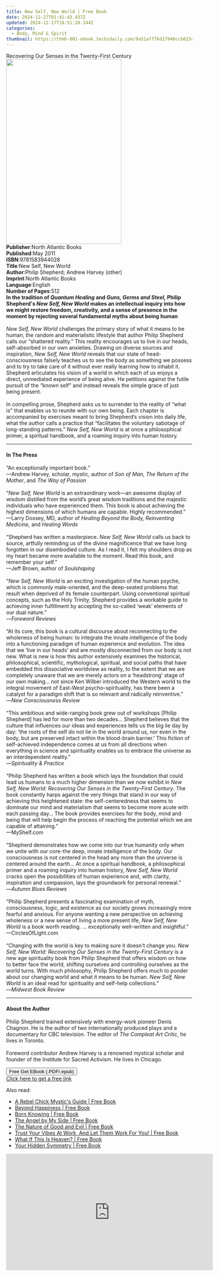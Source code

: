 ```yaml
---
title: New Self, New World | Free Book
date: 2024-12-27T01:41:43.437Z
updated: 2024-12-27T18:51:20.144Z
categories:
  - Body, Mind & Spirit
thumbnail: https://thmb-001-ebook.techidaily.com/9a51aff76d17940ccb615c71744c634a5c4a08236c1403d7faf81983fecf9340.jpg
---
```

<main id="book-container">
  <div class="flex flex-col">
    <div class="book-brief flex-1 py-6 px-4 sm:p-6 md:py-10 md:px-8">
      <!-- brief-->
      <div class="book-brief-main">
        Recovering Our Senses in the Twenty-First Century
      </div>
    </div>
    <div
      class="book-meta-info flex-1 grid gap-4 col-start-1 col-end-3 row-start-1 sm:mb-6 sm:grid-cols-4 lg:gap-6 lg:col-start-2 lg:row-end-6 lg:row-span-6 lg:mb-0"
    >
      <div
        class="book-meta-info-left place-content-center mt-4 p-4 text-sm leading-6 col-start-2 col-span-2 dark:text-slate-400"
      >
        <img
          class="w-full h-500 object-cover rounded-lg sm:h-255 sm:col-span-2 lg:col-span-full"
          src="https://img-001-ebook.techidaily.com/c30192b42891f6a986310e46060026819f6faa265ae9285cc295f649ebd37a2b.jpg"
          alt=""
          width="312"
          height="500"
        />
      </div>
      <div
        class="book-meta-info-right mt-2 col-start-1 row-start-2 col-span-3 self-center"
      >
        <!-- meta data  -->
        <div class="flex flex-col px-4 md:px-8">
          <div class="flex-1">
            <strong>Publisher</strong>:<span class="px-2"
              >North Atlantic Books</span
            >
          </div>
          <div class="flex-1">
            <strong>Published</strong>:<span class="px-2">May 2011</span>
          </div>
          <div class="flex-1">
            <strong>ISBN</strong>:<span class="px-2">9781583944028</span>
          </div>
          <div class="flex-1">
            <strong>Title</strong>:<span class="px-2">New Self, New World</span>
          </div>
          <div class="flex-1">
            <strong>Author</strong>:<span class="px-2"
              >Philip Shepherd; Andrew Harvey (other)</span
            >
          </div>
          <div class="flex-1">
            <strong>Imprint</strong>:<span class="px-2"
              >North Atlantic Books</span
            >
          </div>
          <div class="flex-1">
            <strong>Language</strong>:<span class="px-2">English</span>
          </div>
          <div class="flex-1">
            <strong>Number of Pages</strong>:<span class="px-2">512</span>
          </div>
        </div>
      </div>
    </div>
    <div class="book-description flex-1 py-6 px-4 sm:p-6 md:py-10 md:px-8">
      <div class="book-description-main">
        <div accordion-content="" id="description">
          <b
            >In the tradition of <i>Quantum Healing</i> and
            <i>Guns, Germs and Steel,</i> Philip Shepherd's
            <i>New Self, New World</i> makes an intellectual inquiry into how we
            might restore freedom, creativity, and a sense of presence in the
            moment by rejecting several fundamental myths about being human<br /></b
          ><br />
          <i>New Self, New World</i> challenges the primary story of what it
          means to be human, the random and materialistic lifestyle that author
          Philip Shepherd calls our “shattered reality.” This reality encourages
          us to live in our heads, self-absorbed in our own anxieties. Drawing
          on diverse sources and inspiration, <i>New Self, New World</i> reveals
          that our state of head-consciousness falsely teaches us to see the
          body as something we possess and to try to take care of it without
          ever really learning how to inhabit it. Shepherd articulates his
          vision of a world in which each of us enjoys a direct, unmediated
          experience of being alive. He petitions against the futile pursuit of
          the “known self” and instead reveals the simple grace of just being
          present.<br /><br />
          In compelling prose, Shepherd asks us to surrender to the reality of
          “what is” that enables us to reunite with our own being. Each chapter
          is accompanied by exercises meant to bring Shepherd’s vision into
          daily life, what the author calls a practice that “facilitates the
          voluntary sabotage of long-standing patterns.”
          <i>New Self, New World</i> is at once a philosophical primer, a
          spiritual handbook, and a roaming inquiry into human history.
        </div>
        <div class="accordion-fader"></div>
      </div>
    </div>
    <div class="book-excerpts flex-1 py-6 px-4 sm:p-6 md:py-10 md:px-8">
      <!-- excerpts-->
      <div class="book-excerpts-main">
        <hr />
        <h4 class="placeholder placeholder-heading">
          <span>In The Press</span>
        </h4>
        <p>
          “An exceptionally important book.”<br />—Andrew Harvey, scholar,
          mystic, author of <i>Son of Man, The Return of the Mother</i>, and
          <i>The Way of Passion</i><br /><br />“<i>New Self, New World</i> is an
          extraordinary work—an awesome display of wisdom distilled from the
          world’s great wisdom traditions and the majestic individuals who have
          experienced them. This book is about achieving the highest dimensions
          of which humans are capable. Highly recommended.”<br />—Larry Dossey,
          MD, author of
          <i>Healing Beyond the Body, Reinventing Medicine,</i> and
          <i>Healing Words</i><br /><br />“Shepherd has written a masterpiece.
          <i>New Self, New World</i> calls us back to source, artfully reminding
          us of the divine magnificence that we have long forgotten in our
          disembodied culture. As I read it, I felt my shoulders drop as my
          heart became more available to the moment. Read this book, and
          remember your self.”<br />—Jeff Brown, author of <i>Soulshaping</i
          ><br /><br />“<i>New Self, New World</i> is an exciting investigation
          of the human psyche, which is commonly male-oriented, and the
          deep-seated problems that result when deprived of its female
          counterpart. Using conventional spiritual concepts, such as the Holy
          Trinity, Shepherd provides a workable guide to achieving inner
          fulfillment by accepting the so-called ‘weak’ elements of our dual
          nature.”<br />
          —<i>Foreword Reviews</i><br /><br />“At its core, this book is a
          cultural discourse about reconnecting to the wholeness of being human:
          to integrate the innate intelligence of the body into a functioning
          paradigm of human experience and evolution. The idea that we ‘live in
          our heads’ and are mostly disconnected from our body is not new. What
          is new is how this author extensively examines the historical,
          philosophical, scientific, mythological, spiritual, and social paths
          that have embedded this dissociative worldview as reality, to the
          extent that we are completely unaware that we are merely actors on a
          ‘headstrong’ stage of our own making… not since Ken Wilber introduced
          the Western world to the integral movement of East-West
          psycho-spirituality, has there been a catalyst for a paradigm shift
          that is so relevant and radically reinventive.”<br />
          —<i>New Consciousness Review</i><br /><br />“This ambitious and
          wide-ranging book grew out of workshops [Philip Shepherd] has led for
          more than two decades… Shepherd believes that the culture that
          influences our ideas and experiences tells us the big lie day by day:
          ‘the roots of the self do not lie in the world around us, nor even in
          the body, but are preserved intact within the blood-brain barrier.’
          This fiction of self-achieved independence comes at us from all
          directions when everything in science and spirituality enables us to
          embrace the universe as an interdependent reality.”<br />
          —<i>Spirituality &amp; Practice</i><br /><br />
          “Philip Shepherd has written a book which lays the foundation that
          could lead us humans to a much higher dimension than we now exhibit in
          <i
            >New Self, New World: Recovering Our Senses in the Twenty-First
            Century</i
          >. The book constantly harps against the very things that stand in our
          way of achieving this heightened state: the self-centeredness that
          seems to dominate our mind and materialism that seems to become more
          acute with each passing day… The book provides exercises for the body,
          mind and being that will help begin the process of reaching the
          potential which we are capable of attaining.”<br />
          —MyShelf.com<br /><br />“Shepherd demonstrates how we come into our
          true humanity only when we unite with our core-the deep, innate
          intelligence of the body. Our consciousness is not centered in the
          head any more than the universe is centered around the earth… At once
          a spiritual handbook, a philosophical primer and a roaming inquiry
          into human history, <i>New Self, New World </i>cracks open the
          possibilities of human experience and, with clarity, inspiration and
          compassion, lays the groundwork for personal renewal.”<br />
          —<i>Autumn Blues Reviews</i><br /><br />“Philip Shepherd presents a
          fascinating examination of myth, consciousness, logic, and existence
          as our society grows increasingly more fearful and anxious. For anyone
          wanting a new perspective on achieving wholeness or a new sense of
          living a more present life, <i>New Self, New World</i> is a book worth
          reading. … exceptionally well-written and insightful.”<br />
          —CirclesOfLight.com<br /><br />“Changing with the world is key to
          making sure it doesn't change you.
          <i
            >New Self, New World: Recovering Our Senses in the Twenty-First
            Century</i
          >
          is a new age spirituality book from Philip Shepherd that offers wisdom
          on how to better face the world, shifting ourselves and controlling
          ourselves as the world turns. With much philosophy, Philip Shepherd
          offers much to ponder about our changing world and what it means to be
          human. <i>New Self, New World</i> is an ideal read for spirituality
          and self-help collections.”<br />
          —<i>Midwest Book Review</i>
        </p>
      </div>
    </div>
    <div class="book-about-author flex-1 py-6 px-4 sm:p-6 md:py-10 md:px-8">
      <!-- about author-->
      <div class="book-main-author-main">
        <hr />
        <h4 class="placeholder placeholder-heading">
          <span>About the Author</span>
        </h4>
        <p>
          Philip Shepherd trained extensively with energy-work pioneer Denis
          Chagnon. He is the author of two internationally produced plays and a
          documentary for CBC television. The editor of
          <i>The Compleat Art Critic</i>, he lives in Toronto.
          <br /><br />Foreword contributor Andrew Harvey is a renowned mystical
          scholar and founder of the Institute for Sacred Activism. He lives in
          Chicago.
        </p>
      </div>
    </div>
    <div class="book-free-get flex-1 py-6 px-4 sm:p-6 md:py-10 md:px-8">
      <button
        id="btn-free-get"
        class="bg-blue-500 hover:bg-blue-700 text-white font-bold py-2 px-4 rounded"
      >
        Free Get EBook (.PDF/.epub)
      </button>
      <div id="countdown-display" class="px-2 text-lg mt-2"></div>
      <a
        id="free-link"
        class="hidden bg-blue-500 hover:bg-blue-700 text-white font-bold py-2 px-4 rounded"
        href="https://www.ebooks.com/en-us/book/680632/new-self-new-world/philip-shepherd/"
        target="_blank"
        >Click here to get a free link</a
      >
    </div>
    <script>
      let countdownTime = 0;
      let countdownInterval = null;
      document
        .getElementById('btn-free-get')
        .addEventListener('click', startCountdown);
      function startCountdown() {
        countdownTime = new Date().getTime() + 60000 * 3;
        countdownInterval = setInterval(updateCountdown, 1000);
        document.getElementById('btn-free-get').disabled = true;
        document
          .getElementById('btn-free-get')
          .classList.add('bg-gray-500', 'cursor-not-allowed');
      }
      function updateCountdown() {
        let currentTime = new Date().getTime();
        let timeLeft = countdownTime - currentTime;
        let secondsLeft = Math.floor(timeLeft / 1000);
        document.getElementById('countdown-display').innerHTML =
          `Remaining time: ${secondsLeft} seconds.`;
        if (secondsLeft <= 0) {
          clearInterval(countdownInterval);
          document.getElementById('btn-free-get').classList.add('hidden');
          document.getElementById('free-link').classList.remove('hidden');
          document.getElementById('countdown-display').innerHTML = '';
        }
      }
    </script>
  </div>
</main>

<ins class="adsbygoogle"
      style="display:block"
      data-ad-client="ca-pub-7571918770474297"
      data-ad-slot="8358498916"
      data-ad-format="auto"
      data-full-width-responsive="true"></ins>
    

<span class="atpl-alsoreadstyle">Also read:</span>
<div><ul>
<li><a href="https://novels-ebooks.techidaily.com/96317084-9781401939274-a-rebel-chick-mystics-guide/"><u>A Rebel Chick Mystic's Guide | Free Book</u></a></li>
<li><a href="https://novels-ebooks.techidaily.com/96317080-9781401931995-beyond-happiness/"><u>Beyond Happiness | Free Book</u></a></li>
<li><a href="https://novels-ebooks.techidaily.com/96317068-9781401929718-born-knowing/"><u>Born Knowing | Free Book</u></a></li>
<li><a href="https://novels-ebooks.techidaily.com/96317102-9781401932909-the-angel-by-my-side/"><u>The Angel by My Side | Free Book</u></a></li>
<li><a href="https://novels-ebooks.techidaily.com/96317073-9781401933036-the-nature-of-good-and-evil/"><u>The Nature of Good and Evil | Free Book</u></a></li>
<li><a href="https://novels-ebooks.techidaily.com/96317070-9781401933227-trust-your-vibes-at-work-and-let-them-work-for-you/"><u>Trust Your Vibes At Work, And Let Them Work For You! | Free Book</u></a></li>
<li><a href="https://novels-ebooks.techidaily.com/96317109-9781401944810-what-if-this-is-heaven/"><u>What If This Is Heaven? | Free Book</u></a></li>
<li><a href="https://novels-ebooks.techidaily.com/96317093-9781401942434-your-hidden-symmetry/"><u>Your Hidden Symmetry | Free Book</u></a></li>
</ul></div>

<!-- affiliate ads begin -->
<iframe width="560" height="315" src="https://www.youtube.com/embed/LBCobAYzzcc?si=J3eSTQ3AdyxWAjGo" title="YouTube video player" frameborder="0" allow="accelerometer; autoplay; clipboard-write; encrypted-media; gyroscope; picture-in-picture; web-share" referrerpolicy="strict-origin-when-cross-origin" allowfullscreen></iframe>
<!-- affiliate ads end -->


